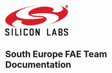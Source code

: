 <img src="assets/images/homepage_logo.png" alt="Silicon Labs Logo" width="200">

# South Europe FAE Team Documentation


